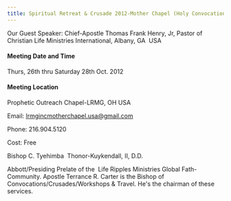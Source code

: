 ```yaml
---
title: Spiritual Retreat & Crusade 2012-Mother Chapel (Holy Convocation)
---
```


Our Guest Speaker: Chief-Apostle Thomas Frank Henry, Jr, Pastor of Christian Life Ministries International, Albany, GA  USA

#### Meeting Date and Time
Thurs, 26th thru Saturday 28th Oct. 2012

#### Meeting Location
Prophetic Outreach Chapel-LRMG, OH USA

Email: lrmgincmotherchapel.usa@gmail.com

Phone: 216.904.5120

Cost: Free

Bishop C. Tyehimba 
Thonor-Kuykendall, II, D.D.

Abbott/Presiding Prelate of the  Life Ripples Ministries Global Fath-Community.
Apostle Terrance R. Carter is the Bishop of Convocations/Crusades/Workshops & Travel. He's the chairman of these services.
